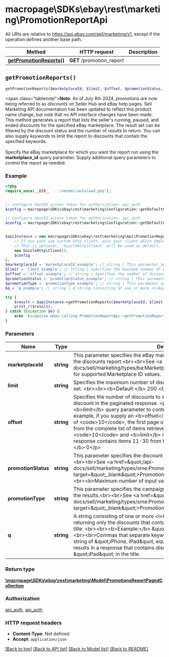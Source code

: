 # macropage\SDKs\ebay\rest\marketing\PromotionReportApi

All URIs are relative to https://api.ebay.com/sell/marketing/v1, except if the operation defines another base path.

| Method | HTTP request | Description |
| ------------- | ------------- | ------------- |
| [**getPromotionReports()**](PromotionReportApi.md#getPromotionReports) | **GET** /promotion_report |  |


## `getPromotionReports()`

```php
getPromotionReports($marketplaceId, $limit, $offset, $promotionStatus, $promotionType, $q): \macropage\SDKs\ebay\rest\marketing\Model\PromotionsReportPagedCollection
```



<span class=\"tablenote\"><b>Note:</b> As of July 8th 2024, <i>promotions</i> are now being referred to as <i>discounts</i> on Seller Hub and eBay help pages. Sell Marketing API documentation has been updated to reflect this product name change, but note that no API interface changes have been made.</span><br>This method generates a report that lists the seller's running, paused, and ended discounts for the specified eBay marketplace. The result set can be filtered by the discount status and the number of results to return. You can also supply <i>keywords</i> to limit the report to discounts that contain the specified keywords. <br><br>Specify the eBay marketplace for which you want the report run using the <b>marketplace_id</b> query parameter. Supply additional query parameters to control the report as needed.

### Example

```php
<?php
require_once(__DIR__ . '/vendor/autoload.php');


// Configure OAuth2 access token for authorization: api_auth
$config = macropage\SDKs\ebay\rest\marketing\Configuration::getDefaultConfiguration()->setAccessToken('YOUR_ACCESS_TOKEN');

// Configure OAuth2 access token for authorization: api_auth
$config = macropage\SDKs\ebay\rest\marketing\Configuration::getDefaultConfiguration()->setAccessToken('YOUR_ACCESS_TOKEN');


$apiInstance = new macropage\SDKs\ebay\rest\marketing\Api\PromotionReportApi(
    // If you want use custom http client, pass your client which implements `GuzzleHttp\ClientInterface`.
    // This is optional, `GuzzleHttp\Client` will be used as default.
    new GuzzleHttp\Client(),
    $config
);
$marketplaceId = 'marketplaceId_example'; // string | This parameter specifies the eBay marketplace ID of the site for which you want the discounts report.<br><br>See <a href=\"/api-docs/sell/marketing/types/ba:MarketplaceIdEnum\">MarketplaceIdEnum</a> for supported Marketplace ID values.
$limit = 'limit_example'; // string | Specifies the maximum number of discounts returned on a page from the result set.  <br><br><b>Default:</b> 200 <br><b>Maximum:</b> 200
$offset = 'offset_example'; // string | Specifies the number of discounts to skip in the result set before returning the first discount in the paginated response.  <p>Combine <b>offset</b> with the <b>limit</b> query parameter to control the items returned in the response. For example, if you supply an <b>offset</b> of <code>0</code> and a <b>limit</b> of <code>10</code>, the first page of the response contains the first 10 items from the complete list of items retrieved by the call. If <b>offset</b> is <code>10</code> and <b>limit</b> is <code>20</code>, the first page of the response contains items 11-30 from the complete result set.</p> <p><b>Default:</b> 0</p>
$promotionStatus = 'promotionStatus_example'; // string | This parameter specifies the discount state by which you want to filter the results. <br><br>See <a href=\"/api-docs/sell/marketing/types/sme:PromotionStatusEnum\" target=\"_blank\">PromotionStatusEnum</a> for supported values.<br><br><b>Maximum number of input values:</b> 1
$promotionType = 'promotionType_example'; // string | This parameter specifies the campaign discount type by which you want to filter the results.<br><br>See <a href=\"/api-docs/sell/marketing/types/sme:PromotionTypeEnum\" target=\"_blank\">PromotionTypeEnum</a> for supported values.
$q = 'q_example'; // string | A string consisting of one or more <i>keywords</i>. eBay filters the response by returning only the discounts that contain the supplied keywords in the discount title.  <br><br><b>Example:</b> \"iPhone\" or \"Harry Potter.\"  <br><br>Commas that separate keywords are ignored. For example, a keyword string of \"iPhone, iPad\" equals \"iPhone iPad\", and each results in a response that contains discounts with both \"iPhone\" and \"iPad\" in the title.

try {
    $result = $apiInstance->getPromotionReports($marketplaceId, $limit, $offset, $promotionStatus, $promotionType, $q);
    print_r($result);
} catch (Exception $e) {
    echo 'Exception when calling PromotionReportApi->getPromotionReports: ', $e->getMessage(), PHP_EOL;
}
```

### Parameters

| Name | Type | Description  | Notes |
| ------------- | ------------- | ------------- | ------------- |
| **marketplaceId** | **string**| This parameter specifies the eBay marketplace ID of the site for which you want the discounts report.&lt;br&gt;&lt;br&gt;See &lt;a href&#x3D;\&quot;/api-docs/sell/marketing/types/ba:MarketplaceIdEnum\&quot;&gt;MarketplaceIdEnum&lt;/a&gt; for supported Marketplace ID values. | |
| **limit** | **string**| Specifies the maximum number of discounts returned on a page from the result set.  &lt;br&gt;&lt;br&gt;&lt;b&gt;Default:&lt;/b&gt; 200 &lt;br&gt;&lt;b&gt;Maximum:&lt;/b&gt; 200 | [optional] |
| **offset** | **string**| Specifies the number of discounts to skip in the result set before returning the first discount in the paginated response.  &lt;p&gt;Combine &lt;b&gt;offset&lt;/b&gt; with the &lt;b&gt;limit&lt;/b&gt; query parameter to control the items returned in the response. For example, if you supply an &lt;b&gt;offset&lt;/b&gt; of &lt;code&gt;0&lt;/code&gt; and a &lt;b&gt;limit&lt;/b&gt; of &lt;code&gt;10&lt;/code&gt;, the first page of the response contains the first 10 items from the complete list of items retrieved by the call. If &lt;b&gt;offset&lt;/b&gt; is &lt;code&gt;10&lt;/code&gt; and &lt;b&gt;limit&lt;/b&gt; is &lt;code&gt;20&lt;/code&gt;, the first page of the response contains items 11-30 from the complete result set.&lt;/p&gt; &lt;p&gt;&lt;b&gt;Default:&lt;/b&gt; 0&lt;/p&gt; | [optional] |
| **promotionStatus** | **string**| This parameter specifies the discount state by which you want to filter the results. &lt;br&gt;&lt;br&gt;See &lt;a href&#x3D;\&quot;/api-docs/sell/marketing/types/sme:PromotionStatusEnum\&quot; target&#x3D;\&quot;_blank\&quot;&gt;PromotionStatusEnum&lt;/a&gt; for supported values.&lt;br&gt;&lt;br&gt;&lt;b&gt;Maximum number of input values:&lt;/b&gt; 1 | [optional] |
| **promotionType** | **string**| This parameter specifies the campaign discount type by which you want to filter the results.&lt;br&gt;&lt;br&gt;See &lt;a href&#x3D;\&quot;/api-docs/sell/marketing/types/sme:PromotionTypeEnum\&quot; target&#x3D;\&quot;_blank\&quot;&gt;PromotionTypeEnum&lt;/a&gt; for supported values. | [optional] |
| **q** | **string**| A string consisting of one or more &lt;i&gt;keywords&lt;/i&gt;. eBay filters the response by returning only the discounts that contain the supplied keywords in the discount title.  &lt;br&gt;&lt;br&gt;&lt;b&gt;Example:&lt;/b&gt; \&quot;iPhone\&quot; or \&quot;Harry Potter.\&quot;  &lt;br&gt;&lt;br&gt;Commas that separate keywords are ignored. For example, a keyword string of \&quot;iPhone, iPad\&quot; equals \&quot;iPhone iPad\&quot;, and each results in a response that contains discounts with both \&quot;iPhone\&quot; and \&quot;iPad\&quot; in the title. | [optional] |

### Return type

[**\macropage\SDKs\ebay\rest\marketing\Model\PromotionsReportPagedCollection**](../Model/PromotionsReportPagedCollection.md)

### Authorization

[api_auth](../../README.md#api_auth), [api_auth](../../README.md#api_auth)

### HTTP request headers

- **Content-Type**: Not defined
- **Accept**: `application/json`

[[Back to top]](#) [[Back to API list]](../../README.md#endpoints)
[[Back to Model list]](../../README.md#models)
[[Back to README]](../../README.md)

